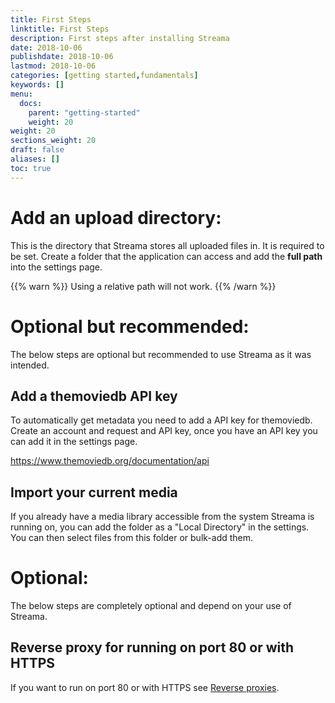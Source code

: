 ```yaml
---
title: First Steps
linktitle: First Steps
description: First steps after installing Streama
date: 2018-10-06
publishdate: 2018-10-06
lastmod: 2018-10-06
categories: [getting started,fundamentals]
keywords: []
menu:
  docs:
    parent: "getting-started"
    weight: 20
weight: 20
sections_weight: 20
draft: false
aliases: []
toc: true
---
```



# Add an upload directory:

This is the directory that Streama stores all uploaded files in. It is required to be set.
Create a folder that the application can access and add the **full path** into the settings page.

{{% warn %}}
Using a relative path will not work.
{{% /warn %}}  


# Optional but recommended:
The below steps are optional but recommended to use Streama as it was intended.


## Add a themoviedb API key

To automatically get metadata you need to add a API key for themoviedb. 
Create an account and request and API key, once you have an API key you can add it in the settings page.

https://www.themoviedb.org/documentation/api


## Import your current media

If you already have a media library accessible from the system Streama is running on, you can add the folder as a "Local Directory" in the settings.
You can then select files from this folder or bulk-add them.


# Optional:
The below steps are completely optional and depend on your use of Streama.

## Reverse proxy for running on port 80 or with HTTPS
If you want to run on port 80 or with HTTPS see [Reverse proxies](config/proxy).

